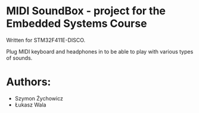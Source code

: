 # MIDI SoundBox - project for the Embedded Systems Course

Written for STM32F411E-DISCO.

Plug MIDI keyboard and headphones in to be able to play with various types of sounds.

# Authors:

- Szymon Żychowicz
- Łukasz Wala
